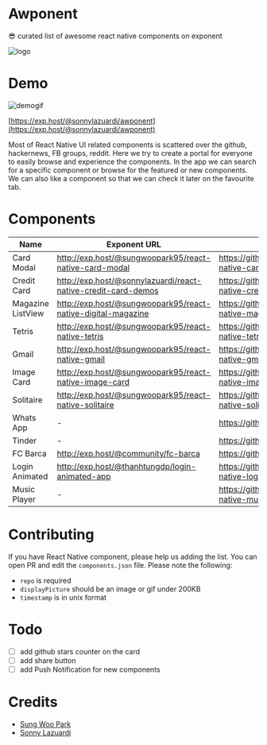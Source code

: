 # Awponent

😎 curated list of awesome react native components on exponent

![logo](https://raw.githubusercontent.com/sonnylazuardi/awponent/master/assets/images/logo-big-192.png)

# Demo

![demogif](http://sonny.js.org/awponent/static/media/demo.e1430503.gif)

[https://exp.host/@sonnylazuardi/awponent](https://exp.host/@sonnylazuardi/awponent)

Most of React Native UI related components is scattered over the github, hackernews, FB groups, reddit. Here we try to create a portal for everyone to easily browse and experience the components. In the app we can search for a specific component or browse 
for the featured or new components. We can also like a component so that we can check it later on the favourite tab.

# Components

Name | Exponent URL | Github URL | Demo
--- | --- | --- | ---
Card Modal | http://exp.host/@sungwoopark95/react-native-card-modal | https://github.com/ggomaeng/react-native-card-modal | ![](https://rawgit.com/sonnylazuardi/awponent/master/assets/images/cardmodal.gif)
Credit Card | http://exp.host/@sonnylazuardi/react-native-credit-card-demos | https://github.com/sonnylazuardi/react-native-credit-card | ![](https://rawgit.com/sonnylazuardi/awponent/master/assets/images/card.gif)
Magazine ListView | http://exp.host/@sungwoopark95/react-native-digital-magazine | https://github.com/ggomaeng/react-native-magazine-listview | ![](https://rawgit.com/sonnylazuardi/awponent/master/assets/images/digital_magazine.gif)
Tetris | http://exp.host/@sungwoopark95/react-native-tetris | https://github.com/ggomaeng/react-native-tetris | ![](https://rawgit.com/sonnylazuardi/awponent/master/assets/images/tetris.gif)
Gmail | http://exp.host/@sungwoopark95/react-native-gmail | https://github.com/ggomaeng/react-native-gmail | ![](https://rawgit.com/sonnylazuardi/awponent/master/assets/images/gmail.gif)
Image Card | http://exp.host/@sungwoopark95/react-native-image-card | https://github.com/ggomaeng/react-native-image-card | ![](https://rawgit.com/sonnylazuardi/awponent/master/assets/images/image-card.gif)
Solitaire | http://exp.host/@sungwoopark95/react-native-solitaire | https://github.com/ggomaeng/react-native-solitaire | ![](https://rawgit.com/sonnylazuardi/awponent/master/assets/images/solitaire.gif)
Whats App | - |https://github.com/VctrySam/whatsapp | ![](https://rawgit.com/sonnylazuardi/awponent/master/assets/images/whatsapp.jpg)
Tinder | - | https://github.com/VctrySam/tinder | ![](https://rawgit.com/sonnylazuardi/awponent/master/assets/images/tinder.jpg)
FC Barca | http://exp.host/@community/fc-barca | https://github.com/VctrySam/FCBarca | ![](https://rawgit.com/sonnylazuardi/awponent/master/assets/images/fcbarca.jpg)
Login Animated | http://exp.host/@thanhtungdp/login-animated-app | https://github.com/thanhtungdp/react-native-login-animated | ![](https://cloud.githubusercontent.com/assets/4653102/20638502/83c8713e-b3db-11e6-9814-0c062ffbc675.gif)
Music Player | - | https://github.com/gedeagas/react-native-musicplayer-ui | ![](https://media.giphy.com/media/3oKIPuKvKIGsCK9eJa/giphy.gif)
# Contributing

If you have React Native component, please help us adding the list. You can open PR and edit the `components.json` file.
Please note the following:

- `repo` is required
- `displayPicture` should be an image or gif under 200KB
- `timestamp` is in unix format

# Todo

- [ ] add github stars counter on the card
- [ ] add share button
- [ ] add Push Notification for new components

# Credits

- [Sung Woo Park](https://github.com/ggomaeng)
- [Sonny Lazuardi](https://github.com/sonnylazuardi)
